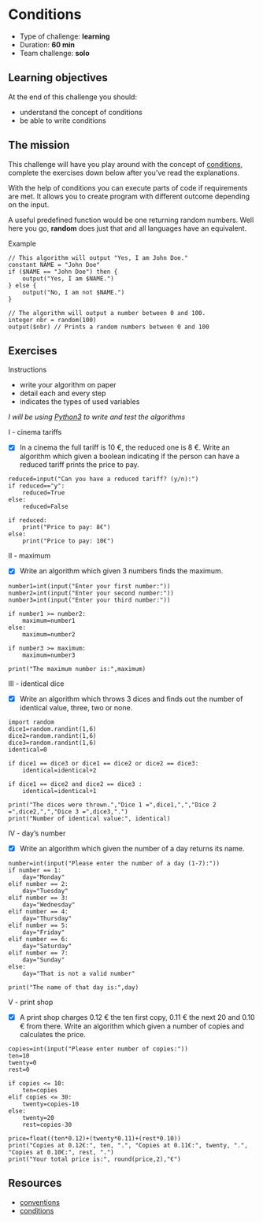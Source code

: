 # Conditions
* Type of challenge: **learning**
* Duration: **60 min**
* Team challenge: **solo**

## Learning objectives
At the end of this challenge you should:
* understand the concept of conditions
* be able to write conditions

## The mission
This challenge will have you play around with the concept of [conditions](https://en.wikipedia.org/wiki/Conditional_(computer_programming)), complete the exercises down below after you’ve read the explanations.

With the help of conditions you can execute parts of code if requirements are met. It allows you to create program with different outcome depending on the input.

A useful predefined function would be one returning random numbers. Well here you go, **random** does just that and all languages have an equivalent.

Example
``` 
// This algorithm will output "Yes, I am John Doe."
constant NAME = "John Doe"
if ($NAME == "John Doe") then {
	output("Yes, I am $NAME.")
} else {
	output("No, I am not $NAME.")
}

// The algorithm will output a number between 0 and 100.
integer nbr = random(100)
output($nbr) // Prints a random numbers between 0 and 100
```

## Exercises
Instructions
* write your algorithm on paper
* detail each and every step
* indicates the types of used variables

*I will be using [Python3](https://repl.it/languages/python3) to write and test the algorithms*

I - cinema tariffs
- [x] In a cinema the full tariff is 10 €, the reduced one is 8 €. Write an algorithm which given a boolean indicating if the person can have a reduced tariff prints the price to pay.

```
reduced=input("Can you have a reduced tariff? (y/n):")
if reduced=="y":
    reduced=True
else:
    reduced=False

if reduced:
    print("Price to pay: 8€")
else:
    print("Price to pay: 10€")
```

II - maximum
- [x] Write an algorithm which given 3 numbers finds the maximum.

```
number1=int(input("Enter your first number:"))
number2=int(input("Enter your second number:"))
number3=int(input("Enter your third number:"))

if number1 >= number2:
    maximum=number1
else:
    maximum=number2

if number3 >= maximum:
    maximum=number3

print("The maximum number is:",maximum)
```

III - identical dice
- [x] Write an algorithm which throws 3 dices and finds out the number of identical value, three, two or none.

```
import random
dice1=random.randint(1,6)
dice2=random.randint(1,6)
dice3=random.randint(1,6)
identical=0

if dice1 == dice3 or dice1 == dice2 or dice2 == dice3:
    identical=identical+2

if dice1 == dice2 and dice2 == dice3 :
    identical=identical+1

print("The dices were thrown.","Dice 1 =",dice1,",","Dice 2 =",dice2,",","Dice 3 =",dice3,".")
print("Number of identical value:", identical)
```

IV - day’s number
- [x] Write an algorithm which given the number of a day returns its name.

```
number=int(input("Please enter the number of a day (1-7):"))
if number == 1:
    day="Monday"
elif number == 2:
    day="Tuesday"
elif number == 3:
    day="Wednesday"
elif number == 4:
    day="Thursday"
elif number == 5:
    day="Friday"
elif number == 6:
    day="Saturday"
elif number == 7:
    day="Sunday"
else:
    day="That is not a valid number"

print("The name of that day is:",day)
```

V - print shop
- [x] A print shop charges 0.12 € the ten first copy, 0.11 € the next 20 and 0.10 € from there. Write an algorithm which given a number of copies and calculates the price.

```
copies=int(input("Please enter number of copies:"))
ten=10
twenty=0
rest=0

if copies <= 10:
    ten=copies
elif copies <= 30:
    twenty=copies-10
else:
    twenty=20
    rest=copies-30

price=float((ten*0.12)+(twenty*0.11)+(rest*0.10))
print("Copies at 0.12€:", ten, ".", "Copies at 0.11€:", twenty, ".", "Copies at 0.10€:", rest, ".")
print("Your total price is:", round(price,2),"€")
```

## Resources
* [conventions](https://github.com/becodeorg/BXL-Swartz-4-27/blob/master/1.The-Field/7.Algorithmic/conventions.adoc)
* [conditions](https://computersciencewiki.org/index.php/Conditionals)
